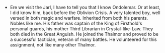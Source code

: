 - Ere we visit the Jarl, I have to tell you that I know Ondolemar. Or at least, I did know him, back before the Oblivion Crisis. A very talented boy, well versed in both magic and warfare. Inherited from both his parents. Nobles like me. His father was captain of the King of Firsthold's personal guards, his mother Third Librarian in Crystal-like-Law. They both died in the Great Anguish. He joined the Thalmor and proved to be a successful tactician, veteran of many battles. He volunteered for this assignment, not like many other Thalmor.
